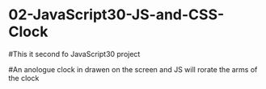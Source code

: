 # 02-JavaScript30-JS-and-CSS-Clock

#This it second fo JavaScript30 project

#An anologue clock in drawen on the screen and JS will rorate the arms of the clock
